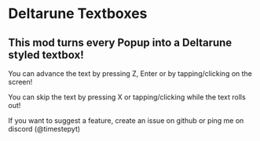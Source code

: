 # Deltarune Textboxes

## This mod turns every <cb>Popup</c> into a <cr>Deltarune</c> styled textbox!

You can <cj>advance</c> the text by pressing <cy>Z</c>, <cy>Enter</c> or by </cy>tapping</c>/</cy>clicking</c> on the screen!

You can <cj>skip</c> the text by pressing <cy>X</c> or <cy>tapping</c>/<cy>clicking</c> while the text rolls out!

If you want to suggest a feature, create an issue on github or ping me on discord (@timestepyt)